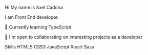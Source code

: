 

Hi My name is Axel Cadona

I am Front End developer.

🧠  Currently learning TypeScript

🤝  I'm open to collaborating on interesting projects as a developer

Skills
HTML5   CSS3   JavaScript   React    Sass  


